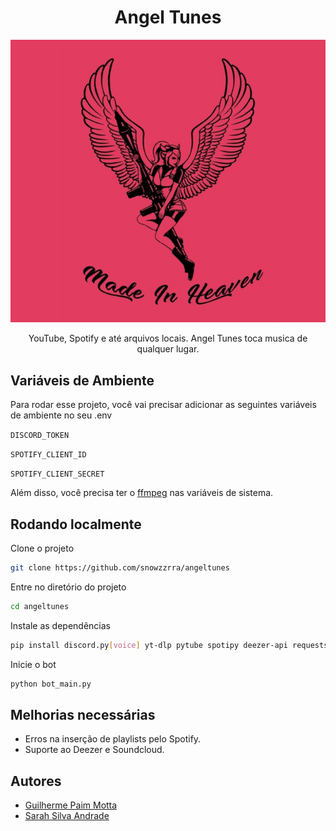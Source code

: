 <h1 align="center">Angel Tunes</h1>
<p align="center">
    <img src="resources/mih.png"/>
</p>
<p align="center">
    YouTube, Spotify e até arquivos locais. Angel Tunes toca musica de qualquer lugar.
</p>

## Variáveis de Ambiente

Para rodar esse projeto, você vai precisar adicionar as seguintes variáveis de ambiente no seu .env

`DISCORD_TOKEN`

`SPOTIFY_CLIENT_ID`

`SPOTIFY_CLIENT_SECRET`

Além disso, você precisa ter o [ffmpeg](https://www.ffmpeg.org) nas variáveis de sistema.
## Rodando localmente

Clone o projeto

```bash
git clone https://github.com/snowzzrra/angeltunes
```

Entre no diretório do projeto

```bash
cd angeltunes
```

Instale as dependências

```bash
pip install discord.py[voice] yt-dlp pytube spotipy deezer-api requests python-dotenv
```

Inicie o bot

```bash
python bot_main.py
```


## Melhorias necessárias

- Erros na inserção de playlists pelo Spotify.
- Suporte ao Deezer e Soundcloud.

## Autores

- [Guilherme Paim Motta](https://github.com/snowzzrra)
- [Sarah Silva Andrade](https://github.com/sarahsandrade)

